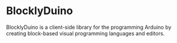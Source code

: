 # BlocklyDuino
BlocklyDuino is a client-side library for the programming Arduino by creating block-based visual programming languages and editors. 
